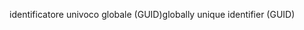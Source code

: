 <span data-ttu-id="ed298-101">identificatore univoco globale (GUID)</span><span class="sxs-lookup"><span data-stu-id="ed298-101">globally unique identifier (GUID)</span></span>